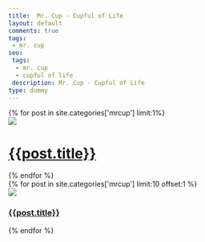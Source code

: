 ```yaml
---
title:  Mr. Cup - Cupful of Life
layout: default
comments: true
tags:
 - mr. cup
seo:
 tags:
  - mr. cup
  - cupful of life
 description: Mr. Cup - Cupful of Life
type: dummy
---
```


<div class="ui basic center aligned segment">
{% for post in site.categories['mrcup'] limit:1%}
<div class="ui huge image">
    <a href="{{post.url}}">
        <img src="{{post.img}}"/>
    </a>
</div>
<div class="ui header">
    <h1>
        <a href="{{post.url}}" class="mrcup_article">{{post.title}}</a>
    </h1>
</div>
{% endfor %}
</div>

<div class="ui divider"></div>

<div class="ui basic center aligned four column grid">
    {% for post in site.categories['mrcup'] limit:10 offset:1 %}
    <div class="ui column">
        <div class="ui medium image">
            <a href="{{post.url}}">
                <img src="{{post.img}}"/>
            </a>
        </div>
        <div class="ui header mrcup_article">
            <h3>
                <a href="{{post.url}}" class="mrcup_article">{{post.title}}</a>
            </h3>
        </div>
    </div>
    {% endfor %}
</div>
